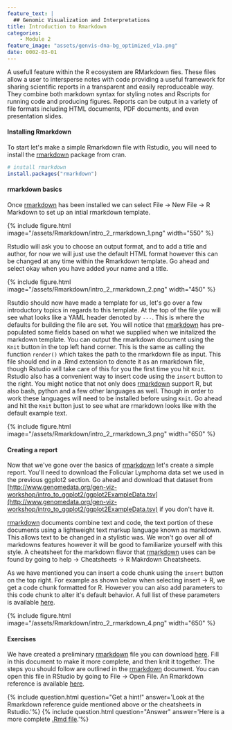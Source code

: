 ```yaml
---
feature_text: |
  ## Genomic Visualization and Interpretations
title: Introduction to Rmarkdown
categories:
    - Module 2
feature_image: "assets/genvis-dna-bg_optimized_v1a.png"
date: 0002-03-01
---
```


A usefull feature within the R ecosystem are RMarkdown fies. These files allow a user to intersperse notes with code providing a useful framework for sharing scientific reports in a transparent and easily reproduceable way. They combine both markdown syntax for styling notes and Rscripts for running code and producing figures. Reports can be output in a variety of file formats including HTML documents, PDF documents, and even presentation slides.

#### Installing Rmarkdown
To start let's make a simple Rmarkdown file with Rstudio,  you will need to install the [rmarkdown](https://cran.r-project.org/web/packages/rmarkdown/index.html) package from cran.
```R
# install rmarkdown
install.packages("rmarkdown")
```

#### rmarkdown basics
Once [rmarkdown](https://cran.r-project.org/web/packages/rmarkdown/index.html) has been installed we can select File -> New File -> R Markdown to set up an intial rmarkdown template.

{% include figure.html image="/assets/Rmarkdown/intro_2_rmarkdown_1.png" width="550" %}

Rstudio will ask you to choose an output format, and to add a title and author, for now we will just use the default HTML format however this can be changed at any time within the Rmarkdown template. Go ahead and select okay when you have added your name and a title.

{% include figure.html image="/assets/Rmarkdown/intro_2_rmarkdown_2.png" width="450" %}

Rsutdio should now have made a template for us, let's go over a few introductory topics in regards to this template. At the top of the file you will see what looks like a YAML header denoted by `---`. This is where the defaults for building the file are set. You will notice that [rmarkdown](https://cran.r-project.org/web/packages/rmarkdown/index.html) has pre-populated some fields based on what we supplied when we initalized the markdown template. You can output the rmarkdown document using the `Knit` button in the top left hand corner. This is the same as calling the function `render()` which takes the path to the rmarkdown file as input. This file should end in a .Rmd extension to denote it as an rmarkdown file, though Rstudio will take care of this for you the first time you hit `Knit`. Rstudio also has a convenient way to insert code using the `insert` button to the right. You might notice that not only does [rmarkdown](https://cran.r-project.org/web/packages/rmarkdown/index.html) support R, but also bash, python and a few other languages as well. Though in order to work these languages will need to be installed before using `Knit`. Go ahead and hit the `Knit` button just to see what are rmarkdown looks like with the default example text.

{% include figure.html image="/assets/Rmarkdown/intro_2_rmarkdown_3.png" width="650" %}

#### Creating a report
Now that we've gone over the basics of [rmarkdown](https://cran.r-project.org/web/packages/rmarkdown/index.html) let's create a simple report. You'll need to download the Folicular Lymphoma data set we used in the previous ggplot2 section. Go ahead and download that dataset from [http://www.genomedata.org/gen-viz-workshop/intro_to_ggplot2/ggplot2ExampleData.tsv](http://www.genomedata.org/gen-viz-workshop/intro_to_ggplot2/ggplot2ExampleData.tsv) if you don't have it.

[rmarkdown](https://cran.r-project.org/web/packages/rmarkdown/index.html) documents combine text and code, the text portion of these documents using a lightweight text markup language known as markdown. This allows text to be changed in a stylistic was. We won't go over all of markdowns features however it will be good to familiarize yourself with this style. A cheatsheet for the markdown flavor that [rmarkdown](https://cran.r-project.org/web/packages/rmarkdown/index.html) uses can be found by going to help -> Cheatsheets -> R Makrdown Cheatsheets.

As we have mentioned you can insert a code chunk using the `insert` button on the top right. For example as shown below when selecting insert -> R, we get a code chunk formatted for R. However you can also add parameters to this code chunk to alter it's default behavior. A full list of these parameters is available [here](https://www.rstudio.com/wp-content/uploads/2015/03/rmarkdown-reference.pdf).

{% include figure.html image="/assets/Rmarkdown/intro_2_rmarkdown_4.png" width="650" %}

#### Exercises

We have created a preliminary [rmarkdown](https://cran.r-project.org/web/packages/rmarkdown/index.html) file you can download [here](http://genviz.org/assets/Rmarkdown/rmarkdown_exercise1_question.Rmd). Fill in this document to make it more complete, and then knit it together. The steps you should follow are outlined in the [rmarkdown](https://cran.r-project.org/web/packages/rmarkdown/index.html) document. You can open this file in RStudio by going to File -> Open File. An Rmarkdown reference is available [here](https://www.rstudio.com/wp-content/uploads/2015/03/rmarkdown-reference.pdf).

{% include question.html question="Get a hint!" answer='Look at the Rmarkdown reference guide mentioned above or the cheatsheets in Rstudio.'%}
{% include question.html question="Answer" answer='Here is a more complete <a href="http://genviz.org/assets/Rmarkdown/rmarkdown_exercise1_answer.Rmd">.Rmd file</a>.'%}
